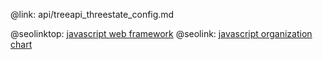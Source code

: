 @link: api/treeapi_threestate_config.md

@seolinktop: [javascript web framework](https://webix.com)
@seolink: [javascript organization chart](https://webix.com/widget/organogram/)